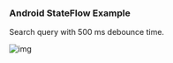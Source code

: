 ### Android StateFlow Example

Search query with 500 ms debounce time.

![img](https://i.imgur.com/X9uhdwn.png)